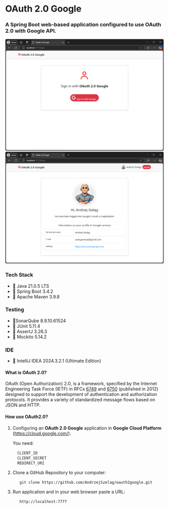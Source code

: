 # OAuth 2.0 Google

### A Spring Boot web-based application configured to use OAuth 2.0 with Google API.

![OAuth2Google1.java](OAuth2Google1.png "OAuth2Google - Login")
![OAuth2Google2.java](OAuth2Google2.png "OAuth2Google - Home")


### Tech Stack
* 🔶 Java 21.0.5 LTS
* 🔶 Spring Boot 3.4.2
* 🔶 Apache Maven 3.9.8

### Testing
* 🔶SonarQube 8.9.10.61524
* 🔶 JUnit 5.11.4
* 🔶 AssertJ 3.26.3
* 🔶 Mockito 5.14.2

### IDE
* 🔶 IntelliJ IDEA 2024.3.2.1 (Ultimate Edition)


#### What is OAuth 2.0?

OAuth (Open Authorization) 2.0, is a framework, specified by the Internet Engineering Task Force (IETF) in RFCs [6749](https://datatracker.ietf.org/doc/html/rfc6749) and [6750](https://datatracker.ietf.org/doc/html/rfc6750) (published in 2012) designed to support the development of authentication and authorization protocols. It provides a variety of standardized message flows based on JSON and HTTP.

#### How use OAuth2.0?

1. Configuring an **OAuth 2.0 Google** application in **Google Cloud Platform** (https://cloud.google.com/).

   You need:

         CLIENT_ID
         CLIENT_SECRET  
         REDIRECT_URI

2. Clone a GitHub Repository to your computer:

          git clone https://github.com/AndrzejSzelag/oauth2google.git

3. Run application and in your web browser paste a URL:

          http://localhost:7777
